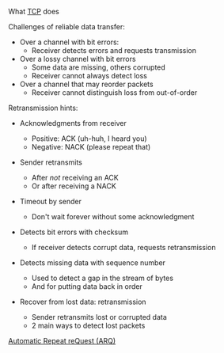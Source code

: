 
What [TCP](OSI%20layers/Transport%20layer/TCP/TCP.md) does

Challenges of reliable data transfer:
- Over a channel with bit errors:
	- Receiver detects errors and requests transmission
- Over a lossy channel with bit errors
	- Some data are missing, others corrupted
	- Receiver cannot always detect loss
- Over a channel that may reorder packets
	- Receiver cannot distinguish loss from out-of-order

Retransmission hints:
- Acknowledgments from receiver
	- Positive: ACK (uh-huh, I heard you)
	- Negative: NACK (please repeat that)
- Sender retransmits
	- After *not* receiving an ACK
	- Or after receiving a NACK
- Timeout by sender
	- Don't wait forever without some acknowledgment

- Detects bit errors with checksum
	- If receiver detects corrupt data, requests retransmission
- Detects missing data with sequence number
	- Used to detect a gap in the stream of bytes
	- And for putting data back in order
- Recover from lost data: retransmission
	- Sender retransmits lost or corrupted data
	- 2 main ways to detect lost packets

[Automatic Repeat reQuest (ARQ)](ARQ/ARQ.md)
